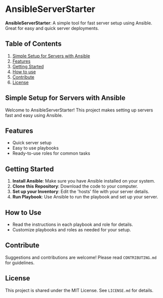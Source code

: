 # AnsibleServerStarter

**AnsibleServerStarter**: A simple tool for fast server setup using Ansible. Great for easy and quick server deployments.

## Table of Contents
1. [Simple Setup for Servers with Ansible](#_simple_setup)
2. [Features](#_features)
3. [Getting Started](#_getting_started)
4. [How to use](#_how_to_use)
5. [Contribute](#_contribute)
6. [License](#_license)
   
## Simple Setup for Servers with Ansible<!--#_simple_setup-->

Welcome to AnsibleServerStarter! This project makes setting up servers fast and easy using Ansible.

## Features<!--#_features-->

- Quick server setup
- Easy to use playbooks
- Ready-to-use roles for common tasks

## Getting Started<!--#_getting_started-->

1. **Install Ansible**: Make sure you have Ansible installed on your system.
2. **Clone this Repository**: Download the code to your computer.
3. **Set up your Inventory**: Edit the 'hosts' file with your server details.
4. **Run Playbook**: Use Ansible to run the playbook and set up your server.

## How to Use<!--#_how_to_use-->

- Read the instructions in each playbook and role for details.
- Customize playbooks and roles as needed for your setup.

## Contribute<!--#_contribute-->

Suggestions and contributions are welcome! Please read `CONTRIBUTING.md` for guidelines.

## License<!--#_license-->

This project is shared under the MIT License. See `LICENSE.md` for details.
